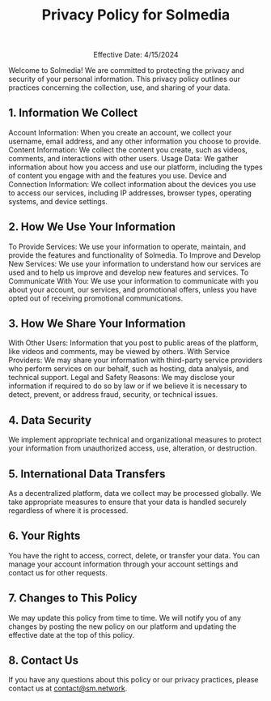 <h1 align="center">Privacy Policy for Solmedia
  <br></br>
</h1>

<p align="center">Effective Date: 4/15/2024</p>

<p>Welcome to Solmedia! We are committed to protecting the privacy and security of your personal information. This privacy policy outlines our practices concerning the collection, use, and sharing of your data.</p>

## 1. Information We Collect

Account Information: When you create an account, we collect your username, email address, and any other information you choose to provide.
Content Information: We collect the content you create, such as videos, comments, and interactions with other users.
Usage Data: We gather information about how you access and use our platform, including the types of content you engage with and the features you use.
Device and Connection Information: We collect information about the devices you use to access our services, including IP addresses, browser types, operating systems, and device settings.

## 2. How We Use Your Information

To Provide Services: We use your information to operate, maintain, and provide the features and functionality of Solmedia.
To Improve and Develop New Services: We use your information to understand how our services are used and to help us improve and develop new features and services.
To Communicate With You: We use your information to communicate with you about your account, our services, and promotional offers, unless you have opted out of receiving promotional communications.

## 3. How We Share Your Information

With Other Users: Information that you post to public areas of the platform, like videos and comments, may be viewed by others.
With Service Providers: We may share your information with third-party service providers who perform services on our behalf, such as hosting, data analysis, and technical support.
Legal and Safety Reasons: We may disclose your information if required to do so by law or if we believe it is necessary to detect, prevent, or address fraud, security, or technical issues.

## 4. Data Security

We implement appropriate technical and organizational measures to protect your information from unauthorized access, use, alteration, or destruction.

## 5. International Data Transfers

As a decentralized platform, data we collect may be processed globally. We take appropriate measures to ensure that your data is handled securely regardless of where it is processed.

## 6. Your Rights

You have the right to access, correct, delete, or transfer your data. You can manage your account information through your account settings and contact us for other requests.

## 7. Changes to This Policy

We may update this policy from time to time. We will notify you of any changes by posting the new policy on our platform and updating the effective date at the top of this policy.

## 8. Contact Us

If you have any questions about this policy or our privacy practices, please contact us at contact@sm.network.